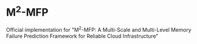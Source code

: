 # M<sup>2</sup>-MFP
Official implementation for "M<sup>2</sup>-MFP: A Multi-Scale and Multi-Level Memory Failure Prediction Framework for Reliable Cloud Infrastructure"
